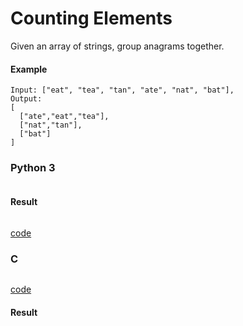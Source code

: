 # Counting Elements
Given an array of strings, group anagrams together.

#### Example 
```
Input: ["eat", "tea", "tan", "ate", "nat", "bat"],
Output:
[
  ["ate","eat","tea"],
  ["nat","tan"],
  ["bat"]
]
```

### Python 3
```python

```

#### Result
```

```
[code](Python%203/49.py)

### C
```C

```
[code](C/49.c)

#### Result
```

```
